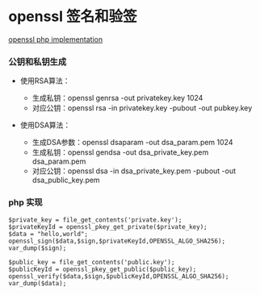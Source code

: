 # openssl 签名和验签

[openssl php implementation](http://cn.php.net/manual/zh/ref.openssl.php)


### 公钥和私钥生成
* 使用RSA算法：
  * 生成私钥：openssl genrsa -out privatekey.key 1024
  * 对应公钥：openssl rsa -in privatekey.key -pubout -out pubkey.key

* 使用DSA算法：
  * 生成DSA参数：openssl dsaparam -out dsa_param.pem 1024
  * 生成私钥：openssl gendsa -out dsa_private_key.pem dsa_param.pem
  * 对应公钥：openssl dsa -in dsa_private_key.pem -pubout -out dsa_public_key.pem

### php 实现
    $private_key = file_get_contents('private.key');
    $privateKeyId = openssl_pkey_get_private($private_key);
    $data = "hello,world";
    openssl_sign($data,$sign,$privateKeyId,OPENSSL_ALGO_SHA256);
    var_dump($sign);

    $public_key = file_get_contents('public.key');
    $publicKeyId = openssl_pkey_get_public($public_key);
    openssl_verify($data,$sign,$publicKeyId,OPENSSL_ALGO_SHA256);
    var_dump($data);

